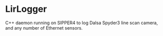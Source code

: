 LirLogger
=========

C++ daemon running on SIPPER4 to log Dalsa Spyder3 line scan camera, and any number of Ethernet sensors.
